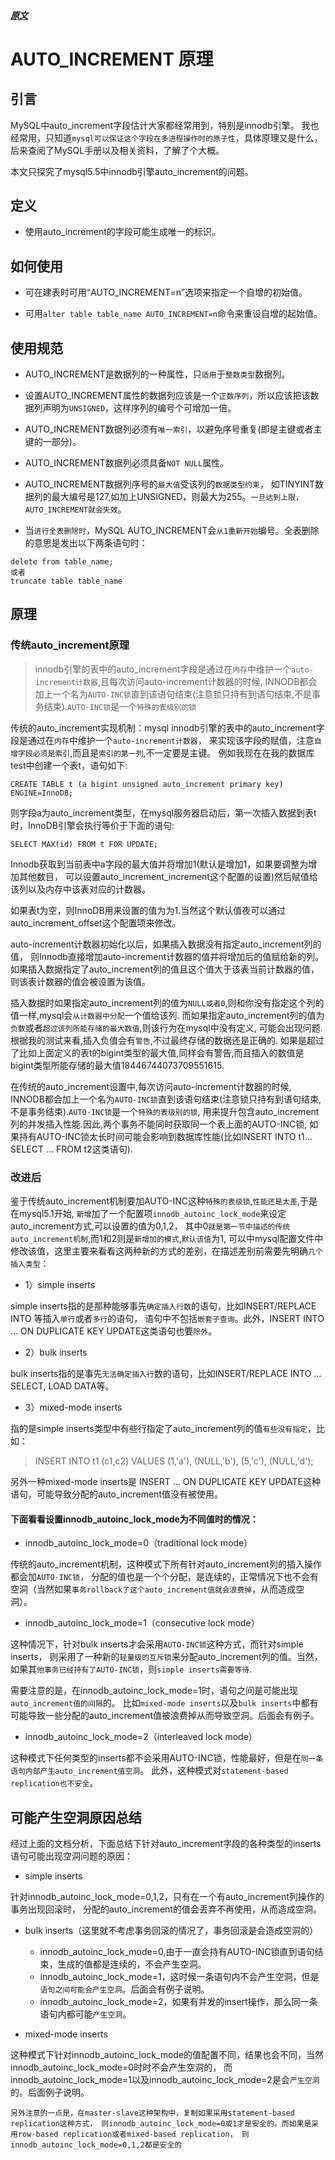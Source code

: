 
##### [原文](https://www.jianshu.com/p/cca59b515e20)

# AUTO_INCREMENT 原理

## 引言
MySQL中auto_increment字段估计大家都经常用到，特别是innodb引擎。
我也经常用，只知道`mysql可以保证这个字段在多进程操作时的原子性`，具体原理又是什么，
后来查阅了MySQL手册以及相关资料，了解了个大概。

本文只探究了mysql5.5中innodb引擎auto_increment的问题。

## 定义
- 使用auto_increment的字段可能生成唯一的标识。

## 如何使用
- 可在建表时可用“AUTO_INCREMENT=n”选项来指定一个自增的初始值。

- 可用`alter table table_name AUTO_INCREMENT=n`命令来重设自增的起始值。

## 使用规范

- AUTO_INCREMENT是数据列的一种属性，只`适用`于`整数类型`数据列。

- 设置AUTO_INCREMENT属性的数据列应该是一个`正数序列`，所以应该把该数据列声明为`UNSIGNED`，这样序列的编号个可增加一倍。

- AUTO_INCREMENT数据列必须有`唯一索引`，以避免序号重复(即是主键或者主键的一部分)。

- AUTO_INCREMENT数据列必须具备`NOT NULL`属性。

- AUTO_INCREMENT数据列序号的`最大值`受该列的`数据类型约束`，
如TINYINT数据列的最大编号是127,如加上UNSIGNED，则最大为255。`一旦达到上限，AUTO_INCREMENT就会失效`。

- 当`进行全表删除时`，MySQL AUTO_INCREMENT会`从1重新开始`编号。全表删除的意思是发出以下两条语句时：
```mysql
delete from table_name;
或者
truncate table table_name
```

## 原理

### 传统auto_increment原理

> innodb引擎的表中的auto_increment字段是通过在`内存`中维护一个`auto-increment计数器`,且每次访问auto-increment计数器的时候, 
INNODB都会加上一个名为`AUTO-INC锁`直到该语句结束(注意锁只持有到语句结束,不是事务结束).`AUTO-INC锁`是一个`特殊的表级别的锁`

传统的auto_increment实现机制：mysql innodb引擎的表中的auto_increment字段是通过在`内存`中维护一个`auto-increment计数器`，
来实现该字段的赋值，注意`自增字段必须是索引`,而且是`索引的第一列`,不一定要是主键。
例如我现在在我的数据库test中创建一个表t，语句如下:
```mysql
CREATE TABLE t (a bigint unsigned auto_increment primary key) ENGINE=InnoDB;
```
则字段a为auto_increment类型，在mysql服务器启动后，第一次插入数据到表t时，InnoDB引擎会执行等价于下面的语句:
```mysql
SELECT MAX(id) FROM t FOR UPDATE;
```
Innodb获取到当前表中a字段的最大值并将增加1(默认是增加1，如果要调整为增加其他数目，
可以设置auto_increment_increment这个配置的设置)然后赋值给该列以及内存中该表对应的计数器。

如果表t为空，则InnoDB用来设置的值为为1.当然这个默认值夜可以通过 auto_increment_offset这个配置项来修改。

auto-increment计数器初始化以后，如果插入数据没有指定auto_increment列的值，
则Innodb直接增加auto-increment计数器的值并将增加后的值赋给新的列。
如果插入数据指定了auto_increment列的值且这个值大于该表当前计数器的值，则该表计数器的值会被设置为该值。

插入数据时如果指定auto_increment列的值为`NULL或者0`,则和你没有指定这个列的值一样,mysql会`从计数器中分配`一个值给该列.
而如果指定auto_increment列的值为`负数`或者`超过该列所能存储的最大数值`,则该行为在mysql中没有定义,
可能会出现问题.根据我的测试来看,插入负值会有`警告`,不过最终存储的数据还是正确的.
如果是超过了比如上面定义的表t的bigint类型的最大值,同样会有警告,而且插入的数值是bigint类型所能存储的最大值18446744073709551615.

在传统的auto_increment设置中,每次访问auto-increment计数器的时候, 
INNODB都会加上一个名为`AUTO-INC锁`直到该语句结束(注意锁只持有到语句结束,不是事务结束).`AUTO-INC锁`是一个`特殊的表级别的锁`,
用来提升包含auto_increment列的并发插入性能.因此,两个事务不能同时获取同一个表上面的AUTO-INC锁,
如果持有AUTO-INC锁太长时间可能会影响到数据库性能(比如INSERT INTO t1... SELECT ... FROM t2这类语句).

### 改进后

鉴于传统auto_increment机制要加AUTO-INC这种`特殊的表级锁`,`性能还是太差`,于是在mysql5.1开始,
`新增`加了一个配置项`innodb_autoinc_lock_mode`来设定auto_increment方式,可以设置的值为0,1,2，
其中0`就是第一节中描述的传统auto_increment机制`,而1和2则是`新增加的模式`,`默认该值`为1,
可以中mysql配置文件中修改该值，这里主要来看看这两种新的方式的差别，在描述差别前需要先明确`几个插入类型`：

- 1）simple inserts

simple inserts指的是那种能够事先`确定插入行数`的语句，比如INSERT/REPLACE INTO 等插入`单行`或者`多行`的语句，
语句中不包括`嵌套子查询`。此外，INSERT INTO ... ON DUPLICATE KEY UPDATE这类语句也要`除外`。

- 2）bulk inserts

bulk inserts指的是事先`无法确定插入行`数的语句，比如INSERT/REPLACE INTO ... SELECT, LOAD DATA等。

- 3）mixed-mode inserts

指的是simple inserts类型中有些行指定了auto_increment列的值`有些没有指定`，比如：
> INSERT INTO t1 (c1,c2) VALUES (1,'a'), (NULL,'b'), (5,'c'), (NULL,'d');

另外一种mixed-mode inserts是 INSERT ... ON DUPLICATE KEY UPDATE这种语句，可能导致分配的auto_increment值没有被使用。

#### 下面看看设置innodb_autoinc_lock_mode为不同值时的情况：

- innodb_autoinc_lock_mode=0（traditional lock mode）

传统的auto_increment机制，这种模式下所有针对auto_increment列的插入操作都会加`AUTO-INC锁`，
分配的值也是一个个分配，是连续的，正常情况下也不会有空洞（当然如果`事务rollback了这个auto_increment值就会浪费掉`，从而造成空洞）。

- innodb_autoinc_lock_mode=1（consecutive lock mode）

这种情况下，针对bulk inserts才会采用`AUTO-INC锁`这种方式，而针对simple inserts，
则采用了一种新的`轻量级的互斥锁`来分配auto_increment列的值。当然，如果其`他事务已经持有了AUTO-INC锁`，则`simple inserts需要等待`.

需要注意的是，在innodb_autoinc_lock_mode=1时，语句之间是可能出现`auto_increment值的间隔`的。
比如`mixed-mode inserts`以及`bulk inserts`中都有可能导致一些分配的auto_increment值被浪费掉从而导致空洞。后面会有例子。

- innodb_autoinc_lock_mode=2（interleaved lock mode）

这种模式下任何类型的inserts都不会采用AUTO-INC锁，性能最好，但是在`同一条语句内部产生auto_increment值空洞`。
此外，这种模式对`statement-based replication也不安全`。


## 可能产生空洞原因总结

经过上面的文档分析，下面总结下针对auto_increment字段的各种类型的inserts语句可能出现空洞问题的原因：

- simple inserts

针对innodb_autoinc_lock_mode=0,1,2，只有在一个有auto_increment列操作的事务出现回滚时，
分配的auto_increment的值会丢弃不再使用，从而造成空洞。

- bulk inserts（这里就不考虑事务回滚的情况了，事务回滚是会造成空洞的）

  - innodb_autoinc_lock_mode=0,由于一直会持有AUTO-INC锁直到语句结束，生成的值都是连续的，不会产生空洞。  
  - innodb_autoinc_lock_mode=1，这时候一条语句内不会产生空洞，但是`语句之间可能会产生空洞`。后面会有例子说明。  
  - innodb_autoinc_lock_mode=2，如果有并发的insert操作，那么同一条语句内都可能`产生空洞`。

- mixed-mode inserts

这种模式下针对innodb_autoinc_lock_mode的值配置不同，结果也会不同，当然innodb_autoinc_lock_mode=0时时不会产生空洞的，
而innodb_autoinc_lock_mode=1以及innodb_autoinc_lock_mode=2是会`产生空洞`的。后面例子说明。

`另外注意的一点是，在master-slave这种架构中，复制如果采用statement-based replication这种方式，
则innodb_autoinc_lock_mode=0或1才是安全的。而如果是采用row-based replication或者mixed-based replication，
则innodb_autoinc_lock_mode=0,1,2都是安全的`



 